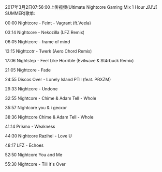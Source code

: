 2017年3月2日07:56:00上传视频(Ultimate Nightcore Gaming Mix 1 Hour ♫♪♫ SUMMER)歌单:

00:00 Nightcore - Feint - Vagrant (ft.Veela)

03:14 Nightcore - Nekozilla (LFZ Remix)

06:05 Nightcore - frame of mind

13:15 Nightcotr - Twerk (Aero Chord Remix)

17:06 Nightstep - Feel Like Horrible (Evilwave & St4rbuck Remix)

21:05 Nightcore - Fade

24:55 Discos Over - Lonely Island PTII (feat. PRXZM)

29:33 Nightcore - Undone 

32:55 Nightcore - Chime & Adam Tell - Whole

35:57 Nightcore you & i geoxor

38:36 Nightcore Chime & Adam Tell - Whole

41:14 Prismo - Weakness

44:30 Nightcore Razihel - Love U

48:17 LFZ - Echoes

52:50 Nightcore You and Me

55:30 Nightcore - Till It's Over


